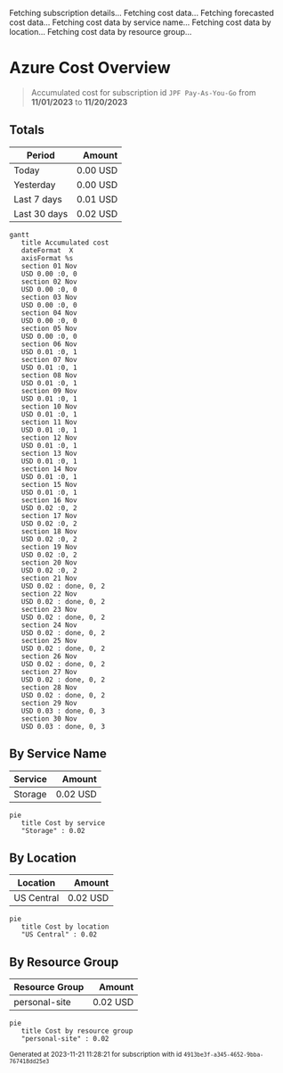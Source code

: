 Fetching subscription details...
Fetching cost data...
Fetching forecasted cost data...
Fetching cost data by service name...
Fetching cost data by location...
Fetching cost data by resource group...
# Azure Cost Overview

> Accumulated cost for subscription id `JPF Pay-As-You-Go` from **11/01/2023** to **11/20/2023**

## Totals

|Period|Amount|
|---|---:|
|Today|0.00 USD|
|Yesterday|0.00 USD|
|Last 7 days|0.01 USD|
|Last 30 days|0.02 USD|

```mermaid
gantt
   title Accumulated cost
   dateFormat  X
   axisFormat %s
   section 01 Nov
   USD 0.00 :0, 0
   section 02 Nov
   USD 0.00 :0, 0
   section 03 Nov
   USD 0.00 :0, 0
   section 04 Nov
   USD 0.00 :0, 0
   section 05 Nov
   USD 0.00 :0, 0
   section 06 Nov
   USD 0.01 :0, 1
   section 07 Nov
   USD 0.01 :0, 1
   section 08 Nov
   USD 0.01 :0, 1
   section 09 Nov
   USD 0.01 :0, 1
   section 10 Nov
   USD 0.01 :0, 1
   section 11 Nov
   USD 0.01 :0, 1
   section 12 Nov
   USD 0.01 :0, 1
   section 13 Nov
   USD 0.01 :0, 1
   section 14 Nov
   USD 0.01 :0, 1
   section 15 Nov
   USD 0.01 :0, 1
   section 16 Nov
   USD 0.02 :0, 2
   section 17 Nov
   USD 0.02 :0, 2
   section 18 Nov
   USD 0.02 :0, 2
   section 19 Nov
   USD 0.02 :0, 2
   section 20 Nov
   USD 0.02 :0, 2
   section 21 Nov
   USD 0.02 : done, 0, 2
   section 22 Nov
   USD 0.02 : done, 0, 2
   section 23 Nov
   USD 0.02 : done, 0, 2
   section 24 Nov
   USD 0.02 : done, 0, 2
   section 25 Nov
   USD 0.02 : done, 0, 2
   section 26 Nov
   USD 0.02 : done, 0, 2
   section 27 Nov
   USD 0.02 : done, 0, 2
   section 28 Nov
   USD 0.02 : done, 0, 2
   section 29 Nov
   USD 0.03 : done, 0, 3
   section 30 Nov
   USD 0.03 : done, 0, 3
```

## By Service Name

|Service|Amount|
|---|---:|
|Storage|0.02 USD|

```mermaid
pie
   title Cost by service
   "Storage" : 0.02
```

## By Location

|Location|Amount|
|---|---:|
|US Central|0.02 USD|

```mermaid
pie
   title Cost by location
   "US Central" : 0.02
```

## By Resource Group

|Resource Group|Amount|
|---|---:|
|personal-site|0.02 USD|

```mermaid
pie
   title Cost by resource group
   "personal-site" : 0.02
```

<sup>Generated at 2023-11-21 11:28:21 for subscription with id `4913be3f-a345-4652-9bba-767418dd25e3`</sup>
